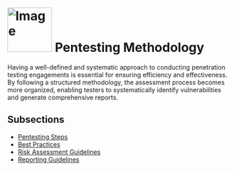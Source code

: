 # <img src="https://static.vecteezy.com/system/resources/thumbnails/010/851/446/small/infographics-design-and-marketing-icons-can-be-used-for-workflow-layout-diagram-annual-report-web-design-business-concept-with-options-steps-or-processes-png.png" alt="Image" width="100"> Pentesting Methodology

Having a well-defined and systematic approach to conducting penetration testing engagements is essential for ensuring efficiency and effectiveness. By following a structured methodology, the assessment process becomes more organized, enabling testers to systematically identify vulnerabilities and generate comprehensive reports.

## Subsections
- [Pentesting Steps](Pentesting_Steps.md)
- [Best Practices](Best_Practices.md)
- [Risk Assessment Guidelines](Risk_Assessment_Guidelines.md)
- [Reporting Guidelines](Reporting_Guidelines.md)
